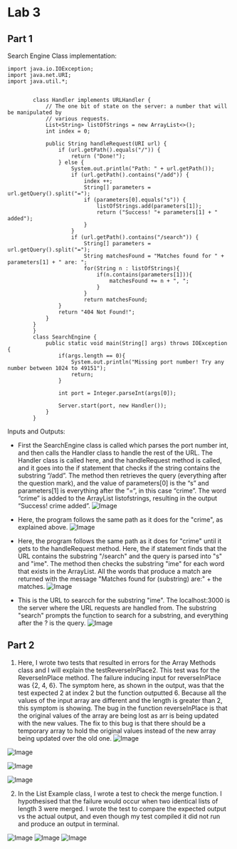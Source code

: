 # **Lab 3**

## **Part 1**
Search Engine Class implementation: 

    import java.io.IOException;
    import java.net.URI;
    import java.util.*;


            class Handler implements URLHandler {
                // The one bit of state on the server: a number that will be manipulated by
                // various requests.
                List<String> listOfStrings = new ArrayList<>();
                int index = 0;

                public String handleRequest(URI url) {
                    if (url.getPath().equals("/")) {
                        return ("Done!");
                    } else {
                        System.out.println("Path: " + url.getPath());
                        if (url.getPath().contains("/add")) {
                            index ++;
                            String[] parameters = url.getQuery().split("=");
                            if (parameters[0].equals("s")) {
                                listOfStrings.add(parameters[1]);
                                return ("Success! "+ parameters[1] + " added");
                            }
                        }
                        if (url.getPath().contains("/search")) {
                            String[] parameters = url.getQuery().split("=");
                            String matchesFound = "Matches found for " + parameters[1] + " are: ";
                            for(String n : listOfStrings){
                                if(n.contains(parameters[1])){
                                    matchesFound += n + ", ";
                                }
                            }
                            return matchesFound;
                    }
                    return "404 Not Found!";
                }
            }
            }
            class SearchEngine {
                public static void main(String[] args) throws IOException {
                    if(args.length == 0){
                        System.out.println("Missing port number! Try any number between 1024 to 49151");
                        return;
                    }

                    int port = Integer.parseInt(args[0]);

                    Server.start(port, new Handler());
                }
            }

Inputs and Outputs: 
- First the SearchEngine class is called which parses the port number int, and then calls the Handler class to handle the rest of the URL. The Handler class is called here, and the handleRequest method is called, and it goes into the if statement that checks if the string contains the substring “/add”. The method then retrieves the query (everything after the question mark), and the value of parameters[0] is the “s” and parameters[1] is everything after the “=“, in this case “crime”. The word “crime” is added to the ArrayList listofstrings, resulting in the output “Success! crime added”. 
![Image](Lab3Image1.png)

- Here, the program follows the same path as it does for the "crime", as explained above. 
![Image](Lab3Image2.png)

- Here, the program follows the same path as it does for "crime" until it gets to the handleRequest method. Here, the if statement finds that the URL contains the substring "/search" and the query is parsed into "s" and "ime". The method then checks the substring "ime" for each word that exists in the ArrayList. All the words that produce a match are returned with the message "Matches found for (substring) are:" + the matches.
![Image](Lab3Image3.png)

- This is the URL to searcch for the substring "ime". The localhost:3000 is the server where the URL requests are handled from. The substring "search" prompts the function to search for a substring, and everything after the ? is the query. 
![Image](Lab3Image4.png)


## **Part 2**
1. Here, I wrote two tests that resulted in errors for the Array Methods class and I will explain the testReverseInPlace2. This test was for the ReverseInPlace method. The failure inducing input for reverseInPlace was {2, 4, 6}. The symptom here, as shown in the output, was that the test expected 2 at index 2 but the function outputted 6. Because all the values of the input array are different and the length is greater than 2, this symptom is showing. The bug in the function reverseInPlace is that the original values of the array are being lost as arr is being updated with the new values. The fix to this bug is that there should be a temporary array to hold the original values instead of the new array being updated over the old one.
![Image](arrayunittest.png)

![Image](arraytestfail.png)

![Image](arrayfunctions.png)

![Image](arrayunittest.png)

2. In the List Example class, I wrote a test to check the merge function. I hypothesised that the failure would occur when two identical lists of length 3 were merged. I wrote the test to compare the expected output vs the actual output, and even though my test compiled it did not run and produce an output in terminal. 

![Image](bug2function.png)
![Image](bug2output.png)
![Image](bug2.png)





